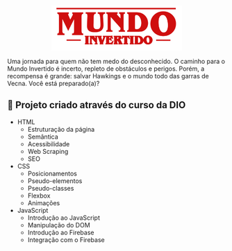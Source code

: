 <p align="center">
    <img width="300" src="https://raw.githubusercontent.com/MirBrasil/mundo-invertido/50db88105c6ffa31d50d7e3884f6cd9ce6554be2/assets/images/banner/logo.svg">
</p>


Uma jornada para quem não tem medo do desconhecido. O caminho para o Mundo Invertido é incerto, repleto de obstáculos e perigos. Porém, a recompensa é grande: salvar Hawkings e o mundo todo das garras de Vecna. Você está preparado(a)? 


## 💬 Projeto criado através do curso da DIO
- HTML
    - Estruturação da página 
    - Semântica
    - Acessibilidade
    - Web Scraping
    - SEO
- CSS
    - Posicionamentos
    - Pseudo-elementos
    - Pseudo-classes
    - Flexbox
    - Animações 
- JavaScript
    - Introdução ao JavaScript
    - Manipulação do DOM
    - Introdução ao Firebase
    - Integração com o Firebase

